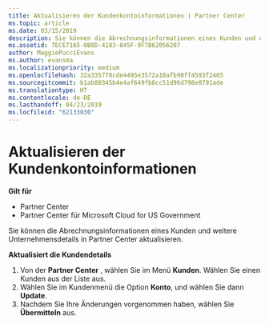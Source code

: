 ```yaml
---
title: Aktualisieren der Kundenkontoinformationen | Partner Center
ms.topic: article
ms.date: 03/15/2019
description: Sie können die Abrechnungsinformationen eines Kunden und weitere Unternehmensdetails in Partner Center aktualisieren.
ms.assetid: 7ECE7165-0B0D-4183-845F-9F7B62056207
author: MaggiePucciEvans
ms.author: evansma
ms.localizationpriority: medium
ms.openlocfilehash: 32a335778cde4495e3572a18afb90ff4593f2465
ms.sourcegitcommit: b1ab80345b4e4af649fb8cc51d96d798e0791ade
ms.translationtype: HT
ms.contentlocale: de-DE
ms.lasthandoff: 04/23/2019
ms.locfileid: "62133030"
---
```

# <a name="update-customer-account-info"></a>Aktualisieren der Kundenkontoinformationen

**Gilt für**

-  Partner Center
-  Partner Center für Microsoft Cloud for US Government


Sie können die Abrechnungsinformationen eines Kunden und weitere Unternehmensdetails in Partner Center aktualisieren.

**Aktualisiert die Kundendetails**

1.  Von der **Partner Center** , wählen Sie im Menü **Kunden**. Wählen Sie einen Kunden aus der Liste aus.
2.  Wählen Sie im Kundenmenü die Option **Konto**, und wählen Sie dann **Update**.
3.  Nachdem Sie Ihre Änderungen vorgenommen haben, wählen Sie **Übermitteln** aus.

 

 



